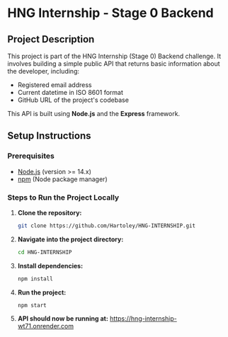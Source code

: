 # HNG Internship - Stage 0 Backend

## Project Description

This project is part of the HNG Internship (Stage 0) Backend challenge. It involves building a simple public API that returns basic information about the developer, including:

- Registered email address
- Current datetime in ISO 8601 format
- GitHub URL of the project's codebase

This API is built using **Node.js** and the **Express** framework.

## Setup Instructions

### Prerequisites

- [Node.js](https://nodejs.org/en/) (version >= 14.x)
- [npm](https://www.npmjs.com/) (Node package manager)

### Steps to Run the Project Locally

1. **Clone the repository:**
   ```bash
   git clone https://github.com/Hartoley/HNG-INTERNSHIP.git
   ```
2. **Navigate into the project directory:**

   ```bash
   cd HNG-INTERNSHIP

   ```

3. **Install dependencies:**

   ```bash
   npm install

   ```

4. **Run the project:**

   ```bash
   npm start

   ```

5. **API should now be running at:**
   https://hng-internship-wt71.onrender.com
